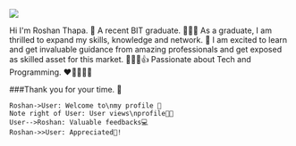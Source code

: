 ![](https://photos.app.goo.gl/Y2m8Yhj6Pyq9fXZ97)

Hi I'm Roshan Thapa. 👋
A recent BIT graduate. 👨🏻‍💻
As a graduate, I am thrilled to expand my skills, knowledge and network. 🔗
I am excited to learn and get invaluable guidance from amazing professionals and get exposed as skilled asset for this market. 👨🏻‍💻👍
Passionate about Tech and Programming. ❤️‍🔥👨🏻‍💻 

###Thank you for your time. 🙏
                    
```seq
Roshan->User: Welcome to\nmy profile 👋 
Note right of User: User views\nprofile👩‍💻 
User-->Roshan: Valuable feedbacks💻 
Roshan->>User: Appreciated🤝!
```
